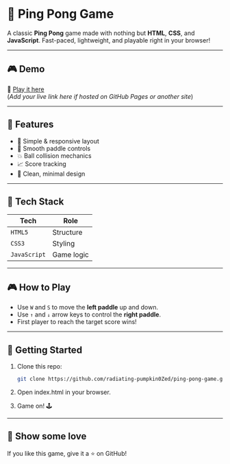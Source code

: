 # 🏓 Ping Pong Game

A classic **Ping Pong** game made with nothing but **HTML**, **CSS**, and **JavaScript**. Fast-paced, lightweight, and playable right in your browser!

---

## 🎮 Demo

🚀 [Play it here](#)  
(*Add your live link here if hosted on GitHub Pages or another site*)

---

## 🧠 Features

- 🧱 Simple & responsive layout
- 👾 Smooth paddle controls
- 💥 Ball collision mechanics
- 📈 Score tracking
- 🎨 Clean, minimal design

---

## 🔧 Tech Stack

| Tech         | Role           |
|--------------|----------------|
| `HTML5`      | Structure      |
| `CSS3`       | Styling        |
| `JavaScript` | Game logic     |

---

## 🎮 How to Play

- Use `W` and `S` to move the **left paddle** up and down.
- Use `↑` and `↓` arrow keys to control the **right paddle**.
- First player to reach the target score wins!

---

## 🚀 Getting Started

1. Clone this repo:
   ```bash
   git clone https://github.com/radiating-pumpkin0Zed/ping-pong-game.git
2. Open index.html in your browser.

3. Game on! 🕹️

---

## 🌟 Show some love

If you like this game, give it a ⭐️ on GitHub!
